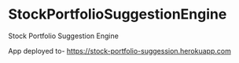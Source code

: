 # StockPortfolioSuggestionEngine
Stock Portfolio Suggestion Engine


App deployed to-
https://stock-portfolio-suggession.herokuapp.com
